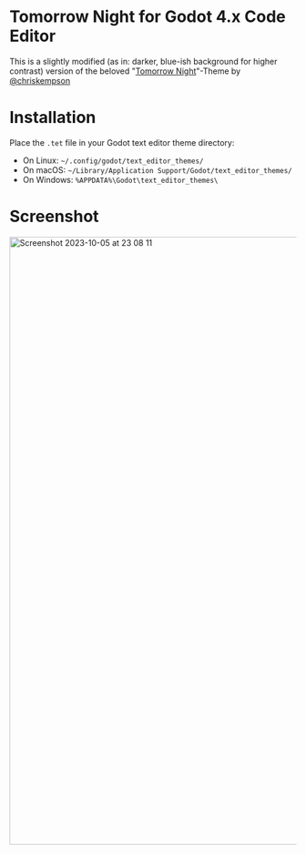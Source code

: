 # Tomorrow Night for Godot 4.x Code Editor

This is a slightly modified (as in: darker, blue-ish background for higher contrast) version of the beloved "[Tomorrow Night](https://github.com/chriskempson/tomorrow-theme)"-Theme by [@chriskempson](https://github.com/chriskempson)

# Installation

Place the `.tet` file in your Godot text editor theme directory:

- On Linux: `~/.config/godot/text_editor_themes/`
- On macOS: `~/Library/Application Support/Godot/text_editor_themes/`
- On Windows: `%APPDATA%\Godot\text_editor_themes\`

# Screenshot

<img width="1068" alt="Screenshot 2023-10-05 at 23 08 11" src="https://github.com/Grunerd/godottheme-tomorrownight/assets/11262143/0bdf0d6d-a4f5-49a9-9caa-b2f75935ada0">
